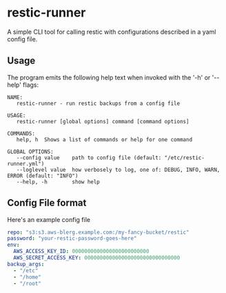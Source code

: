 # restic-runner

A simple CLI tool for calling restic with configurations described in a yaml config file.

## Usage

The program emits the following help text when invoked with the '-h' or '--help' flags:

```
NAME:
   restic-runner - run restic backups from a config file

USAGE:
   restic-runner [global options] command [command options]

COMMANDS:
   help, h  Shows a list of commands or help for one command

GLOBAL OPTIONS:
   --config value    path to config file (default: "/etc/restic-runner.yml")
   --loglevel value  how verbosely to log, one of: DEBUG, INFO, WARN, ERROR (default: "INFO")
   --help, -h        show help
```

## Config File format

Here's an example config file

```yaml
repo: "s3:s3.aws-blerg.example.com:/my-fancy-bucket/restic"
password: "your-restic-password-goes-here"
env:
  AWS_ACCESS_KEY_ID: 0000000000000000000000000
  AWS_SECRET_ACCESS_KEY: 0000000000000000000000000000000
backup_args:
  - "/etc"
  - "/home"
  - "/root"
```
